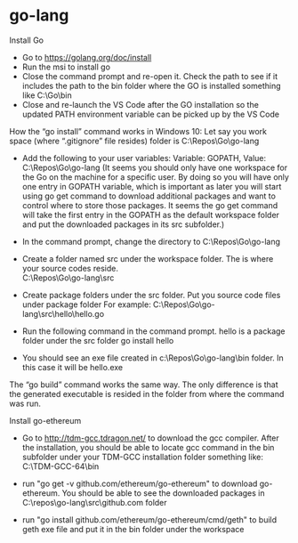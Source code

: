 # go-lang
Install Go 
- Go to https://golang.org/doc/install
- Run the msi to install go
- Close the command prompt and re-open it. Check the path to see if it includes the path to the bin folder where   the GO is installed something like C:\Go\bin 
- Close and re-launch the VS Code after the GO installation so the updated PATH environment variable can be        picked up by the VS Code

How the “go install” command works in Windows 10:
Let say you work space (where “.gitignore” file resides) folder is C:\Repos\Go\go-lang
-   Add the following to your user variables:
    Variable: GOPATH, Value: C:\Repos\Go\go-lang
    (It seems you should only have one workspace for the Go on the machine for a specific user. By doing so you will have only one entry in GOPATH variable, which is important as later you will start using go get command to download additional packages and want to control where to store those packages. It seems the go get command will take the first entry in the GOPATH as the default workspace folder and put the downloaded packages in its src subfolder.)

-	In the command prompt, change the directory to C:\Repos\Go\go-lang
-	Create a folder named src under the workspace folder. The is where your source codes reside.        
    C:\Repos\Go\go-lang\src
-	Create package folders under the src folder. Put you source code files under package folder
    For example: C:\Repos\Go\go-lang\src\hello\hello.go
-	Run the following command in the command prompt. hello is a package folder under the src folder
    go install hello
-	You should see an exe file created in c:\Repos\Go\go-lang\bin folder. In this case it will be hello.exe 

The “go build” command works the same way. The only difference is that the generated executable is resided in the folder from where the command was run.

Install go-ethereum

- Go to http://tdm-gcc.tdragon.net/ to download the gcc compiler. After the installation, you should be able to    locate gcc command in the bin subfolder under your TDM-GCC installation folder something like: C:\TDM-GCC-64\bin

- run "go get -v github.com/ethereum/go-ethereum" to download go-ethereum. You should be able to see the downloaded packages in C:\repos\go-lang\src\github.com folder

- run "go install github.com/ethereum/go-ethereum/cmd/geth" to build geth exe file and put it in the bin folder under the workspace 